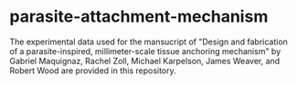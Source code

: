 # parasite-attachment-mechanism
The experimental data used for the mansucript of "Design and fabrication of a parasite-inspired,
millimeter-scale tissue anchoring mechanism" by Gabriel Maquignaz, Rachel Zoll, Michael Karpelson, James Weaver, and Robert Wood are provided in this repository.
